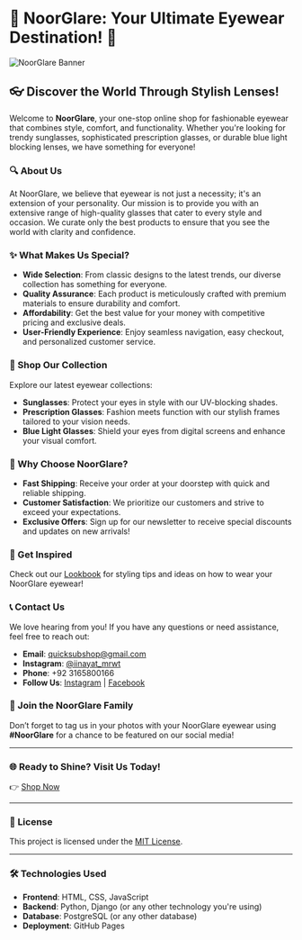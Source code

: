 # 🌟 NoorGlare: Your Ultimate Eyewear Destination! 🌟

![NoorGlare Banner](https://your-banner-image-link.com)  

## 👓 Discover the World Through Stylish Lenses!

Welcome to **NoorGlare**, your one-stop online shop for fashionable eyewear that combines style, comfort, and functionality. Whether you're looking for trendy sunglasses, sophisticated prescription glasses, or durable blue light blocking lenses, we have something for everyone!

### 🔍 About Us

At NoorGlare, we believe that eyewear is not just a necessity; it's an extension of your personality. Our mission is to provide you with an extensive range of high-quality glasses that cater to every style and occasion. We curate only the best products to ensure that you see the world with clarity and confidence.

### ✨ What Makes Us Special?

- **Wide Selection**: From classic designs to the latest trends, our diverse collection has something for everyone.
- **Quality Assurance**: Each product is meticulously crafted with premium materials to ensure durability and comfort.
- **Affordability**: Get the best value for your money with competitive pricing and exclusive deals.
- **User-Friendly Experience**: Enjoy seamless navigation, easy checkout, and personalized customer service.

### 🛒 Shop Our Collection

Explore our latest eyewear collections:

- **Sunglasses**: Protect your eyes in style with our UV-blocking shades.
- **Prescription Glasses**: Fashion meets function with our stylish frames tailored to your vision needs.
- **Blue Light Glasses**: Shield your eyes from digital screens and enhance your visual comfort.

### 🚀 Why Choose NoorGlare?

- **Fast Shipping**: Receive your order at your doorstep with quick and reliable shipping.
- **Customer Satisfaction**: We prioritize our customers and strive to exceed your expectations.
- **Exclusive Offers**: Sign up for our newsletter to receive special discounts and updates on new arrivals!

### 🌈 Get Inspired

Check out our [Lookbook](https://noorglare.shop/lookbook) for styling tips and ideas on how to wear your NoorGlare eyewear!

### 📞 Contact Us

We love hearing from you! If you have any questions or need assistance, feel free to reach out:

- **Email**: [quicksubshop@gmail.com](mailto:quicksubshop@gmail.com)
- **Instagram**: [@iinayat_mrwt](https://instagram.com/iinayat_mrwt)
- **Phone**: +92 3165800166
- **Follow Us**: [Instagram](https://instagram.com/noorglare) | [Facebook](https://facebook.com/noorglare)

### 🌟 Join the NoorGlare Family

Don’t forget to tag us in your photos with your NoorGlare eyewear using **#NoorGlare** for a chance to be featured on our social media!

---

### 🌐 Ready to Shine? Visit Us Today!

👉 [Shop Now](https://noorglare.shop)

---

### 🔖 License

This project is licensed under the [MIT License](LICENSE).

---

### 🛠️ Technologies Used

- **Frontend**: HTML, CSS, JavaScript
- **Backend**: Python, Django (or any other technology you're using)
- **Database**: PostgreSQL (or any other database)
- **Deployment**: GitHub Pages
